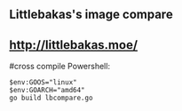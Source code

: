 ## Littlebakas's image compare

## http://littlebakas.moe/


#cross compile
Powershell:
```
$env:GOOS="linux"
$env:GOARCH="amd64"
go build lbcompare.go
```
